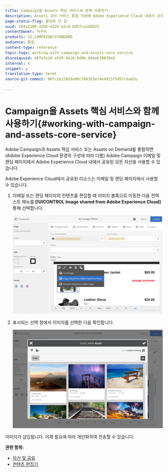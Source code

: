 ```yaml
---
title: Campaign을 Assets 핵심 서비스와 함께 사용하기
description: Assets 코어 서비스 통합 덕분에 Adobe Experience Cloud 내에서 공유된 모든 리소스를 Adobe Campaign 메시지와 랜딩 페이지에서 사용할 수 있습니다.
page-status-flag: 활성화 안 함
uuid: 264a1260-33d6-412b-b2c8-0d57ca10d025
contentOwner: 자우비
products: SG_CAMPAIGN/STANDARD
audience: 통합
content-type: reference
topic-tags: working-with-campaign-and-assets-core-service
discoiquuid: e6fefe10-afd5-4628-8d9b-69eeb38070eb
internal: n
snippet: y
translation-type: tm+mt
source-git-commit: 00fc2e12669a00c788355ef4e492375957cdad2e

---
```



# Campaign을 Assets 핵심 서비스와 함께 사용하기{#working-with-campaign-and-assets-core-service}

Adobe Campaign과 Assets 핵심 서비스 또는 Assets on Demand를 통합하면(Adobe Experience Cloud 환경의 구성에 따라 다름) Adobe Campaign 이메일 및 랜딩 페이지에서 Adobe Experience Cloud 내에서 공유된 모든 자산을 사용할 수 있습니다.

Adobe Experience Cloud에서 공유된 리소스는 이메일 및 랜딩 페이지에서 사용할 수 있습니다.

1. 이메일 또는 랜딩 페이지의 컨텐츠를 편집할 때 이미지 블록으로 이동한 다음 컨텍스트 메뉴를 **[!UICONTROL Image shared from Adobe Experience Cloud]** 통해 선택합니다.

   ![](assets/dam_insert_image_dce.png)

1. 표시되는 선택 창에서 이미지를 선택한 다음 확인합니다.

   ![](assets/dam_shared_image_selection.png)

이미지가 삽입됩니다. 이제 필요에 따라 개인화하여 전송할 수 있습니다.

**관련 항목:**

* [자산 및 공유](https://marketing.adobe.com/resources/help/en_US/mcloud/experience-cloud-assets.html)
* [컨텐츠 편집기](../../designing/using/personalization.md#example-email-personalization)

